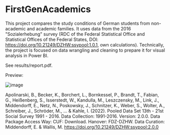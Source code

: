 # FirstGenAcademics
This project compares the study conditions of German students from non-academic and academic families. It uses data from the 2016 "Sozialerhebung" survey (RDC of the Federal Statistical Office and Statistical Offices of the Federal States, DOI: https://doi.org/10.21249/DZHW:ssypool:1.0.1, own calculations). Technically, the project is focused on data wrangling and cleaning to prepare it for visual analysis in Power BI.

See results/report.pdf.

Preview:

![image](https://user-images.githubusercontent.com/97337456/194753899-c6ebbbf6-7902-4229-aa10-4800f198d086.png)


Apolinarski, B., Becker, K., Borchert, L., Bornkessel, P., Brandt, T., Fabian, G., Heißenberg, S., Isserstedt, W., Kandulla, M., Leszczensky, M., Link, J., Middendorff, E., Netz, N., Poskowsky, J., Schnitzer, K., Weber, S., Wolter, A., Schreiber, J., Schröder, M., ... & Kahle, I. (2022). Pooled Data Set 13th - 21st Social Survey 1991 - 2016. Data Collection: 1991-2016. Version: 2.0.0. Data Package Access Way: CUF: Download. Hanover: FDZ-DZHW. Data Curation: Middendorff, E. & Wallis, M. https://doi.org/10.21249/DZHW:ssypool:2.0.0
